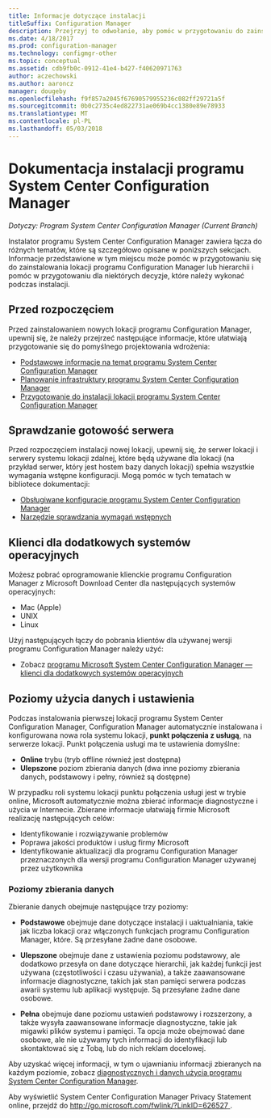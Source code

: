 ```yaml
---
title: Informacje dotyczące instalacji
titleSuffix: Configuration Manager
description: Przejrzyj to odwołanie, aby pomóc w przygotowaniu do zainstalowania lokacji programu Configuration Manager lub w hierarchii.
ms.date: 4/18/2017
ms.prod: configuration-manager
ms.technology: configmgr-other
ms.topic: conceptual
ms.assetid: cdb9fb0c-0912-41e4-b427-f40620971763
author: aczechowski
ms.author: aaroncz
manager: dougeby
ms.openlocfilehash: f9f857a2045f67690579955236c082ff29721a5f
ms.sourcegitcommit: 0b0c2735c4ed822731ae069b4cc1380e89e78933
ms.translationtype: MT
ms.contentlocale: pl-PL
ms.lasthandoff: 05/03/2018
---
```

# <a name="reference-for-system-center-configuration-manager-setup"></a>Dokumentacja instalacji programu System Center Configuration Manager

*Dotyczy: Program System Center Configuration Manager (Current Branch)*

Instalator programu System Center Configuration Manager zawiera łącza do różnych tematów, które są szczegółowo opisane w poniższych sekcjach. Informacje przedstawione w tym miejscu może pomóc w przygotowaniu się do zainstalowania lokacji programu Configuration Manager lub hierarchii i pomóc w przygotowaniu dla niektórych decyzje, które należy wykonać podczas instalacji.  


##  <a name="bkmk_start"></a> Przed rozpoczęciem  
Przed zainstalowaniem nowych lokacji programu Configuration Manager, upewnij się, że należy przejrzeć następujące informacje, które ułatwiają przygotowanie się do pomyślnego projektowania wdrożenia:  

-   [Podstawowe informacje na temat programu System Center Configuration Manager](../../../../core/understand/fundamentals.md)  
-   [Planowanie infrastruktury programu System Center Configuration Manager](../../../plan-design/network/configure-firewalls-ports-domains.md)  
-   [Przygotowanie do instalacji lokacji programu System Center Configuration Manager](prepare-to-install-sites.md)  

##  <a name="bkmk_assess"></a> Sprawdzanie gotowość serwera  
Przed rozpoczęciem instalacji nowej lokacji, upewnij się, że serwer lokacji i serwery systemu lokacji zdalnej, które będą używane dla lokacji (na przykład serwer, który jest hostem bazy danych lokacji) spełnia wszystkie wymagania wstępne konfiguracji. Mogą pomóc w tych tematach w bibliotece dokumentacji:  

-   [Obsługiwane konfiguracje programu System Center Configuration Manager](../../../../core/plan-design/configs/supported-configurations.md)  
-   [Narzędzie sprawdzania wymagań wstępnych](prerequisite-checker.md)  

##  <a name="bkmk_Addclients"></a> Klienci dla dodatkowych systemów operacyjnych  
Możesz pobrać oprogramowanie klienckie programu Configuration Manager z Microsoft Download Center dla następujących systemów operacyjnych:  

-   Mac (Apple)  
-   UNIX  
-   Linux  

Użyj następujących łączy do pobrania klientów dla używanej wersji programu Configuration Manager należy użyć:  

-   Zobacz [programu Microsoft System Center Configuration Manager — klienci dla dodatkowych systemów operacyjnych](http://www.microsoft.com/download/details.aspx?id=47719)  

##  <a name="bkmk_usage"></a> Poziomy użycia danych i ustawienia  
Podczas instalowania pierwszej lokacji programu System Center Configuration Manager, Configuration Manager automatycznie instalowana i konfigurowana nowa rola systemu lokacji, **punkt połączenia z usługą**, na serwerze lokacji. Punkt połączenia usługi ma te ustawienia domyślne:  

-   **Online** trybu (tryb offline również jest dostępna)  
-   **Ulepszone** poziom zbierania danych (dwa inne poziomy zbierania danych, podstawowy i pełny, również są dostępne)  

W przypadku roli systemu lokacji punktu połączenia usługi jest w trybie online, Microsoft automatycznie można zbierać informacje diagnostyczne i użycia w Internecie. Zbierane informacje ułatwiają firmie Microsoft realizację następujących celów:  

-   Identyfikowanie i rozwiązywanie problemów  
-   Poprawa jakości produktów i usług firmy Microsoft  
-   Identyfikowanie aktualizacji dla programu Configuration Manager przeznaczonych dla wersji programu Configuration Manager używanej przez użytkownika  

### <a name="levels-of-data-collection"></a>Poziomy zbierania danych  
Zbieranie danych obejmuje następujące trzy poziomy:

-   **Podstawowe** obejmuje dane dotyczące instalacji i uaktualniania, takie jak liczba lokacji oraz włączonych funkcjach programu Configuration Manager, które. Są przesyłane żadne dane osobowe.  

-   **Ulepszone** obejmuje dane z ustawienia poziomu podstawowy, ale dodatkowo przesyła on dane dotyczące hierarchii, jak każdej funkcji jest używana (częstotliwości i czasu używania), a także zaawansowane informacje diagnostyczne, takich jak stan pamięci serwera podczas awarii systemu lub aplikacji występuje. Są przesyłane żadne dane osobowe.  

-   **Pełna** obejmuje dane poziomu ustawień podstawowy i rozszerzony, a także wysyła zaawansowane informacje diagnostyczne, takie jak migawki plików systemu i pamięci. Ta opcja może obejmować dane osobowe, ale nie używamy tych informacji do identyfikacji lub skontaktować się z Tobą, lub do nich reklam docelowej.  

Aby uzyskać więcej informacji, w tym o ujawnianiu informacji zbieranych na każdym poziomie, zobacz [diagnostycznych i danych użycia programu System Center Configuration Manager](../../../../core/plan-design/diagnostics/diagnostics-and-usage-data.md).  

Aby wyświetlić System Center Configuration Manager Privacy Statement online, przejdź do [ http://go.microsoft.com/fwlink/?LinkID=626527 ](http://go.microsoft.com/fwlink/?LinkID=626527).

